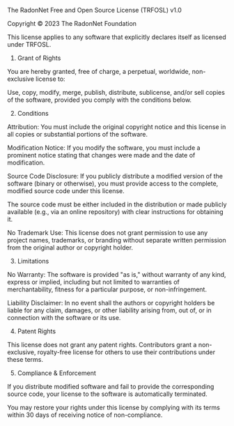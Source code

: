 <p align="center">

The RadonNet Free and Open Source License (TRFOSL) v1.0

Copyright © 2023 The RadonNet Foundation 

This license applies to any software that explicitly declares itself as licensed under TRFOSL.

1. Grant of Rights

You are hereby granted, free of charge, a perpetual, worldwide, non-exclusive license to:

Use, copy, modify, merge, publish, distribute, sublicense, and/or sell copies of the software, provided you comply with the conditions below.


2. Conditions

Attribution: You must include the original copyright notice and this license in all copies or substantial portions of the software.

Modification Notice: If you modify the software, you must include a prominent notice stating that changes were made and the date of modification.

Source Code Disclosure: If you publicly distribute a modified version of the software (binary or otherwise), you must provide access to the complete, modified source code under this license.

The source code must be either included in the distribution or made publicly available (e.g., via an online repository) with clear instructions for obtaining it.

No Trademark Use: This license does not grant permission to use any project names, trademarks, or branding without separate written permission from the original author or copyright holder.


3. Limitations

No Warranty: The software is provided "as is," without warranty of any kind, express or implied, including but not limited to warranties of merchantability, fitness for a particular purpose, or non-infringement.

Liability Disclaimer: In no event shall the authors or copyright holders be liable for any claim, damages, or other liability arising from, out of, or in connection with the software or its use.


4. Patent Rights

This license does not grant any patent rights. Contributors grant a non-exclusive, royalty-free license for others to use their contributions under these terms.


5. Compliance & Enforcement

If you distribute modified software and fail to provide the corresponding source code, your license to the software is automatically terminated.

You may restore your rights under this license by complying with its terms within 30 days of receiving notice of non-compliance.
 
</p>

